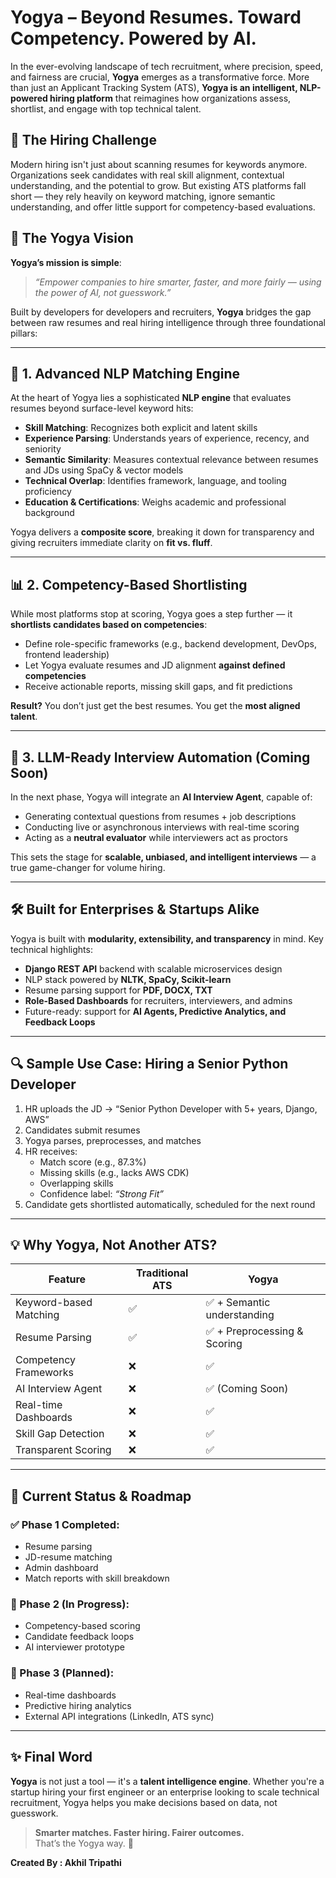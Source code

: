 # Yogya – Beyond Resumes. Toward Competency. Powered by AI.

In the ever-evolving landscape of tech recruitment, where precision, speed, and fairness are crucial, **Yogya** emerges as a transformative force. More than just an Applicant Tracking System (ATS), **Yogya is an intelligent, NLP-powered hiring platform** that reimagines how organizations assess, shortlist, and engage with top technical talent.

## 🚀 The Hiring Challenge

Modern hiring isn't just about scanning resumes for keywords anymore. Organizations seek candidates with real skill alignment, contextual understanding, and the potential to grow. But existing ATS platforms fall short — they rely heavily on keyword matching, ignore semantic understanding, and offer little support for competency-based evaluations.

## 🎯 The Yogya Vision

**Yogya’s mission is simple**:  
> _“Empower companies to hire smarter, faster, and more fairly — using the power of AI, not guesswork.”_

Built by developers for developers and recruiters, **Yogya** bridges the gap between raw resumes and real hiring intelligence through three foundational pillars:

---

## 🧠 1. Advanced NLP Matching Engine

At the heart of Yogya lies a sophisticated **NLP engine** that evaluates resumes beyond surface-level keyword hits:

- **Skill Matching**: Recognizes both explicit and latent skills  
- **Experience Parsing**: Understands years of experience, recency, and seniority  
- **Semantic Similarity**: Measures contextual relevance between resumes and JDs using SpaCy & vector models  
- **Technical Overlap**: Identifies framework, language, and tooling proficiency  
- **Education & Certifications**: Weighs academic and professional background

Yogya delivers a **composite score**, breaking it down for transparency and giving recruiters immediate clarity on **fit vs. fluff**.

---

## 📊 2. Competency-Based Shortlisting

While most platforms stop at scoring, Yogya goes a step further — it **shortlists candidates based on competencies**:

- Define role-specific frameworks (e.g., backend development, DevOps, frontend leadership)  
- Let Yogya evaluate resumes and JD alignment **against defined competencies**  
- Receive actionable reports, missing skill gaps, and fit predictions

**Result?** You don’t just get the best resumes. You get the **most aligned talent**.

---

## 🤖 3. LLM-Ready Interview Automation (Coming Soon)

In the next phase, Yogya will integrate an **AI Interview Agent**, capable of:

- Generating contextual questions from resumes + job descriptions  
- Conducting live or asynchronous interviews with real-time scoring  
- Acting as a **neutral evaluator** while interviewers act as proctors

This sets the stage for **scalable, unbiased, and intelligent interviews** — a true game-changer for volume hiring.

---

## 🛠️ Built for Enterprises & Startups Alike

Yogya is built with **modularity, extensibility, and transparency** in mind. Key technical highlights:

- **Django REST API** backend with scalable microservices design  
- NLP stack powered by **NLTK, SpaCy, Scikit-learn**  
- Resume parsing support for **PDF, DOCX, TXT**  
- **Role-Based Dashboards** for recruiters, interviewers, and admins  
- Future-ready: support for **AI Agents, Predictive Analytics, and Feedback Loops**

---

## 🔍 Sample Use Case: Hiring a Senior Python Developer

1. HR uploads the JD → “Senior Python Developer with 5+ years, Django, AWS”  
2. Candidates submit resumes  
3. Yogya parses, preprocesses, and matches  
4. HR receives:
   - Match score (e.g., 87.3%)
   - Missing skills (e.g., lacks AWS CDK)
   - Overlapping skills
   - Confidence label: _“Strong Fit”_  
5. Candidate gets shortlisted automatically, scheduled for the next round

---

## 💡 Why Yogya, Not Another ATS?

| Feature                        | Traditional ATS      | Yogya                        |
|-------------------------------|----------------------|------------------------------|
| Keyword-based Matching        | ✅                   | ✅ + Semantic understanding  |
| Resume Parsing                | ✅                   | ✅ + Preprocessing & Scoring |
| Competency Frameworks         | ❌                   | ✅                            |
| AI Interview Agent            | ❌                   | ✅ (Coming Soon)              |
| Real-time Dashboards          | ❌                   | ✅                            |
| Skill Gap Detection           | ❌                   | ✅                            |
| Transparent Scoring           | ❌                   | ✅                            |

---

## 📍 Current Status & Roadmap

### ✅ Phase 1 Completed:
- Resume parsing  
- JD-resume matching  
- Admin dashboard  
- Match reports with skill breakdown  

### 🧪 Phase 2 (In Progress):
- Competency-based scoring  
- Candidate feedback loops  
- AI interviewer prototype  

### 🔮 Phase 3 (Planned):
- Real-time dashboards  
- Predictive hiring analytics  
- External API integrations (LinkedIn, ATS sync)

---

## ✨ Final Word

**Yogya** is not just a tool — it's a **talent intelligence engine**. Whether you're a startup hiring your first engineer or an enterprise looking to scale technical recruitment, Yogya helps you make decisions based on data, not guesswork.

> **Smarter matches. Faster hiring. Fairer outcomes.**  
> That’s the Yogya way. 🚀


**Created By : Akhil Tripathi**